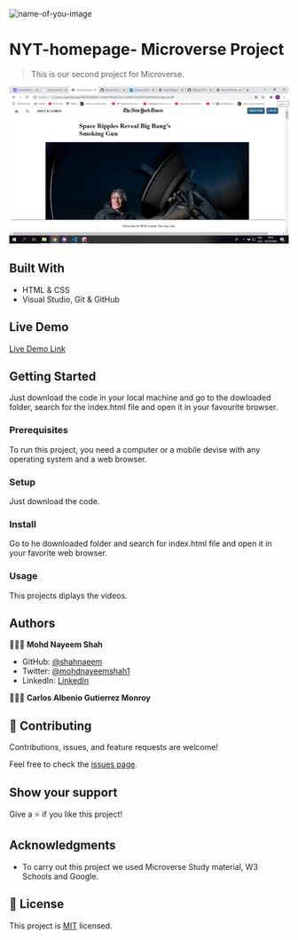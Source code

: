 
![name-of-you-image](https://img.shields.io/badge/Microverse-blueviolet)


# NYT-homepage- Microverse Project

> This is our second project for Microverse.

![screenshot](./assets/screenshot.png)


## Built With

- HTML & CSS
- Visual Studio, Git & GitHub


## Live Demo

[Live Demo Link](https://shahnaeem.github.io/NYT-homepage/)


## Getting Started

Just download the code in your local machine and go to the dowloaded folder, search for the index.html file and open it in your favourite browser.

### Prerequisites
To run this project, you need a computer or a mobile devise with any operating system and a web browser.
### Setup
Just download the code.
### Install
Go to he downloaded folder and search for index.html file and open it in your favorite web browser.
### Usage
This projects diplays the videos.


## Authors

👨🏻‍💻 **Mohd Nayeem Shah**

- GitHub: [@shahnaeem](https://github.com/shahnaeem)
- Twitter: [@mohdnayeemshah1](https://twitter.com/MOHDNAYEEMSHAH1)
- LinkedIn: [LinkedIn](https://linkedin.com/in/mohd-nayeem-shah-97a590152)

👨🏻‍💻 **Carlos Albenio Gutierrez Monroy**


## 🤝 Contributing

Contributions, issues, and feature requests are welcome!

Feel free to check the [issues page](https://github.com/shahnaeem/NYT-homepage/issues).


## Show your support

Give a ⭐️ if you like this project!


## Acknowledgments

- To carry out this project we used Microverse Study material, W3 Schools and Google.


## 📝 License

This project is [MIT](license.md/) licensed.
